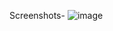 Screenshots-
![image](https://github.com/user-attachments/assets/cc6080bb-fc26-4460-afab-eb288f3f6885)
